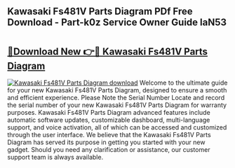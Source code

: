 ## Kawasaki Fs481V Parts Diagram PDf Free Download - Part-k0z Service Owner Guide laN53

# <h2><a href="http://dfqd0y.blite.top/?on=Kawasaki+Fs481V+Parts+Diagram">🔗Download New 👉🔴 Kawasaki Fs481V Parts Diagram</a></h2>

[![Kawasaki Fs481V Parts Diagram download](https://i.imgur.com/lujVjoI.png)](http://dfqd0y.blite.top/?on=Kawasaki+Fs481V+Parts+Diagram)
Welcome to the ultimate guide for your new Kawasaki Fs481V Parts Diagram, designed to ensure a smooth and efficient experience. Please Note the Serial Number Locate and record the serial number of your new Kawasaki Fs481V Parts Diagram for warranty purposes. Kawasaki Fs481V Parts Diagram advanced features include automatic software updates, customizable dashboard, multi-language support, and voice activation, all of which can be accessed and customized through the user interface. We believe that the Kawasaki Fs481V Parts Diagram has served its purpose in getting you started with your new gadget. Should you need any clarification or assistance, our customer support team is always available.

